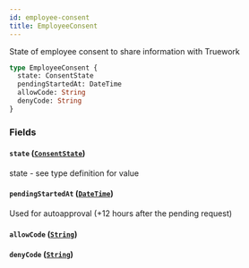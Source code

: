 ```yaml
---
id: employee-consent
title: EmployeeConsent
---
```


State of employee consent to share information with Truework

```graphql
type EmployeeConsent {
  state: ConsentState
  pendingStartedAt: DateTime
  allowCode: String
  denyCode: String
}
```

### Fields

#### `state` ([`ConsentState`](https://developer.rippling.com/docs/rippling-graphql/docs/partners/truework/enums/consent-state.md))

state - see type definition for value

#### `pendingStartedAt` ([`DateTime`](https://developer.rippling.com/docs/rippling-graphql/docs/partners/truework/scalars/date-time.md))

Used for autoapproval (+12 hours after the pending request)

#### `allowCode` ([`String`](https://developer.rippling.com/docs/rippling-graphql/docs/partners/truework/scalars/string.md))

#### `denyCode` ([`String`](https://developer.rippling.com/docs/rippling-graphql/docs/partners/truework/scalars/string.md))
